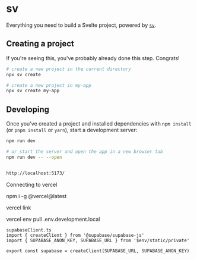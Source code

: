 # sv

Everything you need to build a Svelte project, powered by [`sv`](https://github.com/sveltejs/cli).

## Creating a project

If you're seeing this, you've probably already done this step. Congrats!

```bash
# create a new project in the current directory
npx sv create

# create a new project in my-app
npx sv create my-app
```

## Developing

Once you've created a project and installed dependencies with `npm install` (or `pnpm install` or `yarn`), start a development server:

```bash
npm run dev

# or start the server and open the app in a new browser tab
npm run dev -- --open


http://localhost:5173/
```

Connecting to vercel

npm i -g @vercel@latest

vercel link

vercel env pull .env.development.local

```
supabaseClient.ts
import { createClient } from '@supabase/supabase-js'
import { SUPABASE_ANON_KEY, SUPABASE_URL } from '$env/static/private'

export const supabase = createClient(SUPABASE_URL, SUPABASE_ANON_KEY)
```



